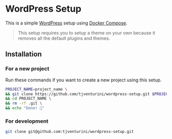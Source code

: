 # WordPress Setup

This is a simple [WordPress](https://wordpress.org) setup using [Docker Compose](https://docs.docker.com/compose/).

> This setup requires you to setup a theme on your own because it removes all the default plugins and themes.

## Installation

### For a new project

Run these commands if you want to create a new project using this setup.

```bash
PROJECT_NAME=project_name \
&& git clone https://github.com/tjventurini/wordpress-setup.git $PROJECT_NAME \
&& cd PROJECT_NAME \
&& rm -rf .git \
&& echo "Done! 🚀"
```

### For development

```bash
git clone git@github.com:tjventurini/wordpress-setup.git
```